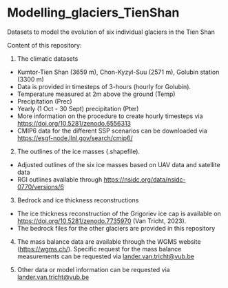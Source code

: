 # Modelling_glaciers_TienShan
Datasets to model the evolution of six individual glaciers in the Tien Shan

Content of this repository:

1) The climatic datasets
* Kumtor-Tien Shan (3659 m), Chon-Kyzyl-Suu (2571 m), Golubin station (3300 m)
* Data is provided in timesteps of 3-hours (hourly for Golubin).
* Temperature measured at 2m above the ground (Temp)
* Precipitation (Prec)
* Yearly (1 Oct - 30 Sept) precipitation (Pter)
* More information on the procedure to create hourly timesteps via https://doi.org/10.5281/zenodo.6556313
* CMIP6 data for the different SSP scenarios can be downloaded via https://esgf-node.llnl.gov/search/cmip6/

2) The outlines of the ice masses (.shapefile).
* Adjusted outlines of the six ice masses based on UAV data and satellite data
* RGI outlines available through https://nsidc.org/data/nsidc-0770/versions/6

3) Bedrock and ice thickness reconstructions
* The ice thickness reconstruction of the Grigoriev ice cap is available on https://doi.org/10.5281/zenodo.7735970 (Van Tricht, 2023).
* The bedrock files for the other glaciers are provided in this repository
  
4) The mass balance data are available through the WGMS website (https://wgms.ch/). Specific request for the mass balance measurements can be requested via lander.van.tricht@vub.be
   
5) Other data or model information can be requested via lander.van.tricht@vub.be

